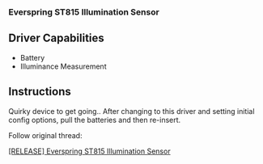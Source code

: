 ### Everspring ST815 Illumination Sensor ###
## Driver Capabilities ##
* Battery
* Illuminance Measurement
## Instructions ## 
Quirky device to get going.. After changing to this driver and setting initial config options, pull the batteries and then re-insert. 

Follow original thread:

[[RELEASE] Everspring ST815 Illumination Sensor](https://community.hubitat.com/t/release-everspring-st815-illumination-sensor/38799?u=bcopeland)
